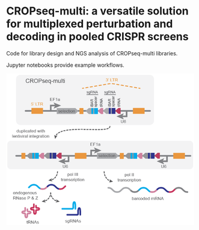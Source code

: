 # CROPseq-multi: a versatile solution for multiplexed perturbation and decoding in pooled CRISPR screens

Code for library design and NGS analysis of CROPseq-multi libraries.

Jupyter notebooks provide example workflows.

<img src="https://github.com/rtwalton/CROPseq-multi/blob/main/input_files/CSM_cartoon.png" alt="CROPseq-multi illustration" width="500"/>
